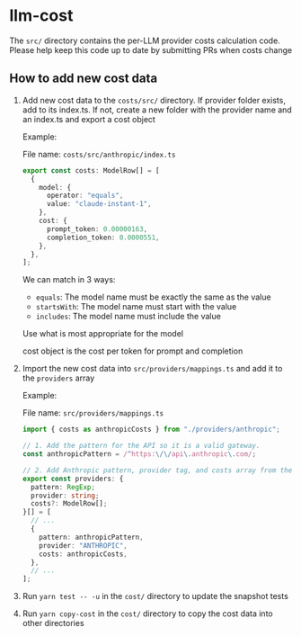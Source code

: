 # llm-cost

The `src/` directory contains the per-LLM provider costs calculation code. Please help keep this code up to date by submitting PRs when costs change

## How to add new cost data

1. Add new cost data to the `costs/src/` directory. If provider folder exists, add to its index.ts. If not, create a new folder with the provider name and an index.ts and export a cost object

   Example:

   File name: `costs/src/anthropic/index.ts`

   ```typescript
   export const costs: ModelRow[] = [
     {
       model: {
         operator: "equals",
         value: "claude-instant-1",
       },
       cost: {
         prompt_token: 0.00000163,
         completion_token: 0.0000551,
       },
     },
   ];
   ```

   We can match in 3 ways:

   - `equals`: The model name must be exactly the same as the value
   - `startsWith`: The model name must start with the value
   - `includes`: The model name must include the value

   Use what is most appropriate for the model

   cost object is the cost per token for prompt and completion

2. Import the new cost data into `src/providers/mappings.ts` and add it to the `providers` array

   Example:

   File name: `src/providers/mappings.ts`

   ```typescript
   import { costs as anthropicCosts } from "./providers/anthropic";

   // 1. Add the pattern for the API so it is a valid gateway.
   const anthropicPattern = /^https:\/\/api\.anthropic\.com/;

   // 2. Add Anthropic pattern, provider tag, and costs array from the generated list
   export const providers: {
     pattern: RegExp;
     provider: string;
     costs?: ModelRow[];
   }[] = [
     // ...
     {
       pattern: anthropicPattern,
       provider: "ANTHROPIC",
       costs: anthropicCosts,
     },
     // ...
   ];
   ```

3. Run `yarn test -- -u` in the `cost/` directory to update the snapshot tests
4. Run `yarn copy-cost` in the `cost/` directory to copy the cost data into other directories
